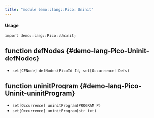 ```yaml
---
title: "module demo::lang::Pico::Uninit"
---
```


#### Usage

`import demo::lang::Pico::Uninit;`

## function defNodes {#demo-lang-Pico-Uninit-defNodes}

* ``set[CFNode] defNodes(PicoId Id, set[Occurrence] Defs)``

## function uninitProgram {#demo-lang-Pico-Uninit-uninitProgram}

* ``set[Occurrence] uninitProgram(PROGRAM P)``
* ``set[Occurrence] uninitProgram(str txt)``

